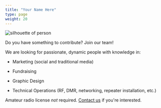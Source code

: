 ```yaml
---
title: "Your Name Here"
type: page
weight: 20
---
```


![silhouette of person](/images/silhouette-of-man-800005.jpg)

Do you have something to contribute? Join our team!

<!--more-->

We are looking for passionate, dynamic people with knowledge in:

* Marketing (social and traditional media)

* Fundraising

* Graphic Design

* Technical Operations (RF, DMR, networking, repeater installation, etc.)

Amateur radio license *not* required. [Contact us](/contact) if you're interested.